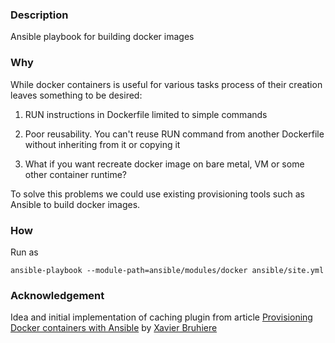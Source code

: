 ### Description
Ansible playbook for building docker images

### Why
While docker containers is useful for various tasks process of their creation
leaves something to be desired:

1) RUN instructions in Dockerfile limited to simple commands

2) Poor reusability. You can't reuse RUN command from another Dockerfile
without inheriting from it or copying it

3) What if you want recreate docker image on bare metal, VM or some other
container runtime?

To solve this problems we could use existing provisioning tools such as Ansible
to build docker images.

### How
Run as
```
ansible-playbook --module-path=ansible/modules/docker ansible/site.yml
```

### Acknowledgement
Idea and initial implementation of caching plugin from article
[Provisioning Docker containers with Ansible][1] by [Xavier Bruhiere][2]

[1]: https://www.ibm.com/developerworks/cloud/library/cl-provision-docker-containers-ansible/
[2]: https://github.com/hackliff
